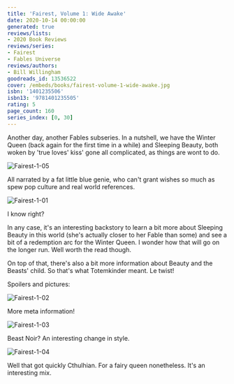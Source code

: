 ```yaml
---
title: 'Fairest, Volume 1: Wide Awake'
date: 2020-10-14 00:00:00
generated: true
reviews/lists:
- 2020 Book Reviews
reviews/series:
- Fairest
- Fables Universe
reviews/authors:
- Bill Willingham
goodreads_id: 13536522
cover: /embeds/books/fairest-volume-1-wide-awake.jpg
isbn: '1401235506'
isbn13: '9781401235505'
rating: 5
page_count: 160
series_index: [0, 30]
---
```

Another day, another Fables subseries. In a nutshell, we have the Winter Queen (back again for the first time in a while) and Sleeping Beauty, both woken by 'true loves' kiss' gone all complicated, as things are wont to do.  

![Fairest-1-05](/embeds/books/attachments/fairest-1-05.jpg)  

<!--more-->

All narrated by a fat little blue genie, who can't grant wishes so much as spew pop culture and real world references.  

![Fairest-1-01](/embeds/books/attachments/fairest-1-01.jpg)  

I know right?  

In any case, it's an interesting backstory to learn a bit more about Sleeping Beauty in this world (she's actually closer to her Fable than some) and see a bit of a redemption arc for the Winter Queen. I wonder how that will go on the longer run. Well worth the read though.  

On top of that, there's also a bit more information about Beauty and the Beasts' child. So that's what Totemkinder meant. Le twist!  

Spoilers and pictures:  

![Fairest-1-02](/embeds/books/attachments/fairest-1-02.jpg)  

More meta information!  

![Fairest-1-03](/embeds/books/attachments/fairest-1-03.jpg)  

Beast Noir? An interesting change in style.  

![Fairest-1-04](/embeds/books/attachments/fairest-1-04.jpg)  

Well that got quickly Cthulhian. For a fairy queen nonetheless. It's an interesting mix.